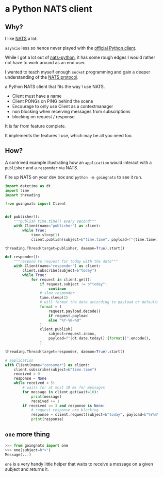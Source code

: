a Python NATS client
====================

Why?
----

I like [NATS](https://nats.io/) a lot.

`asyncio` less so hence never played with the [official Python client](https://github.com/nats-io/nats.py).

While I got a lot out of [nats-python](https://github.com/Gr1N/nats-python), it has
some rough edges I would rather not have to work around as an end user.

I wanted to teach myself enough `socket` programming and gain a deeper understanding
of the [NATS protocol](https://docs.nats.io/nats-protocol/nats-protocol).

a Python NATS client that fits the way I use NATS.

* Client must have a name
* Client PONGs on PING behind the scene
* Encourage to only use Client as a contextmanager
* non blocking when receiving messages from subscriptions
* blocking on request / response

It is far from feature complete.

It implements the features I use, which may be all you need too.

How?
----

A contrived example illustrating how an `application` would interact with a
`publisher` and a `responder` via NATS.

Fire up NATS on your dev box and `python -m goingnats` to see it run.

```Python
import datetime as dt
import time
import threading

from goingnats import Client


def publisher():
    """publish time.time() every second"""
    with Client(name="publisher") as client:
        while True:
            time.sleep(1)
            client.publish(subject=b"time.time", payload=f"{time.time()}".encode())

threading.Thread(target=publisher, daemon=True).start()

def responder():
    """respond to request for today with the date"""
    with Client(name="responder") as client:
        client.subscribe(subject=b"today")
        while True:
            for request in client.get():
                if request.subject != b"today":
                    continue
                # slow responder
                time.sleep(2)
                # will format the date according to payload or defaults to ...
                format = (
                    request.payload.decode()
                    if request.payload
                    else "%Y-%m-%d"
                )
                client.publish(
                    subject=request.inbox,
                    payload=f"{dt.date.today():{format}}".encode(),
                )

threading.Thread(target=responder, daemon=True).start()

# application
with Client(name="consumer") as client:
    client.subscribe(subject=b"time.time")
    received = 0
    response = None
    while received < 5:
        # waits for at most 10 ms for messages
        for message in client.get(wait=10):
            print(message)
            received += 1
        if received == 3 and response is None:
            # request response are blocking
            response = client.request(subject=b"today", payload=b"%Y%m%d")
            print(response)
```

`one` more thing
----------------

```Python
>>> from goingnats import one
>>> one(subject=b">")
Message(...)
```

`one` is a very handy little helper that waits to receive a message on a given subject and returns it.


